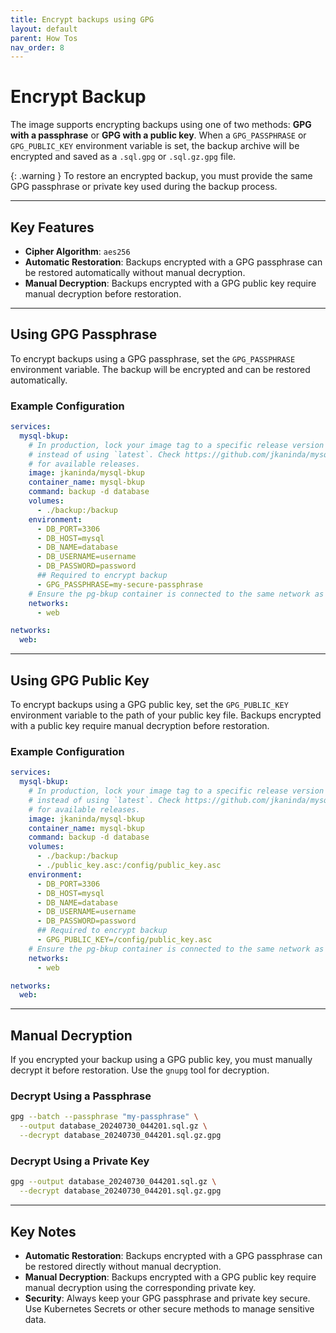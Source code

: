 ```yaml
---
title: Encrypt backups using GPG
layout: default
parent: How Tos
nav_order: 8
---
```

# Encrypt Backup

The image supports encrypting backups using one of two methods: **GPG with a passphrase** or **GPG with a public key**. When a `GPG_PASSPHRASE` or `GPG_PUBLIC_KEY` environment variable is set, the backup archive will be encrypted and saved as a `.sql.gpg` or `.sql.gz.gpg` file.

{: .warning }
To restore an encrypted backup, you must provide the same GPG passphrase or private key used during the backup process.

---

## Key Features

- **Cipher Algorithm**: `aes256`
- **Automatic Restoration**: Backups encrypted with a GPG passphrase can be restored automatically without manual decryption.
- **Manual Decryption**: Backups encrypted with a GPG public key require manual decryption before restoration.

---

## Using GPG Passphrase

To encrypt backups using a GPG passphrase, set the `GPG_PASSPHRASE` environment variable. The backup will be encrypted and can be restored automatically.

### Example Configuration

```yaml
services:
  mysql-bkup:
    # In production, lock your image tag to a specific release version
    # instead of using `latest`. Check https://github.com/jkaninda/mysql-bkup/releases
    # for available releases.
    image: jkaninda/mysql-bkup
    container_name: mysql-bkup
    command: backup -d database
    volumes:
      - ./backup:/backup
    environment:
      - DB_PORT=3306
      - DB_HOST=mysql
      - DB_NAME=database
      - DB_USERNAME=username
      - DB_PASSWORD=password
      ## Required to encrypt backup
      - GPG_PASSPHRASE=my-secure-passphrase
    # Ensure the pg-bkup container is connected to the same network as your database
    networks:
      - web

networks:
  web:
```

---

## Using GPG Public Key

To encrypt backups using a GPG public key, set the `GPG_PUBLIC_KEY` environment variable to the path of your public key file. Backups encrypted with a public key require manual decryption before restoration.

### Example Configuration

```yaml
services:
  mysql-bkup:
    # In production, lock your image tag to a specific release version
    # instead of using `latest`. Check https://github.com/jkaninda/mysql-bkup/releases
    # for available releases.
    image: jkaninda/mysql-bkup
    container_name: mysql-bkup
    command: backup -d database
    volumes:
      - ./backup:/backup
      - ./public_key.asc:/config/public_key.asc
    environment:
      - DB_PORT=3306
      - DB_HOST=mysql
      - DB_NAME=database
      - DB_USERNAME=username
      - DB_PASSWORD=password
      ## Required to encrypt backup
      - GPG_PUBLIC_KEY=/config/public_key.asc
    # Ensure the pg-bkup container is connected to the same network as your database
    networks:
      - web

networks:
  web:
```

---

## Manual Decryption

If you encrypted your backup using a GPG public key, you must manually decrypt it before restoration. Use the `gnupg` tool for decryption.

### Decrypt Using a Passphrase

```bash
gpg --batch --passphrase "my-passphrase" \
  --output database_20240730_044201.sql.gz \
  --decrypt database_20240730_044201.sql.gz.gpg
```

### Decrypt Using a Private Key

```bash
gpg --output database_20240730_044201.sql.gz \
  --decrypt database_20240730_044201.sql.gz.gpg
```

---

## Key Notes

- **Automatic Restoration**: Backups encrypted with a GPG passphrase can be restored directly without manual decryption.
- **Manual Decryption**: Backups encrypted with a GPG public key require manual decryption using the corresponding private key.
- **Security**: Always keep your GPG passphrase and private key secure. Use Kubernetes Secrets or other secure methods to manage sensitive data.
